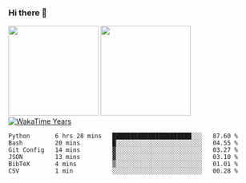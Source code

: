 ### Hi there 👋

<!--
**BBuniverse/BBuniverse** is a ✨ _special_ ✨ repository because its `README.md` (this file) appears on your GitHub profile.

Here are some ideas to get you started:

- 🔭 I’m currently working on ...
- 🌱 I’m currently learning ...
- 👯 I’m looking to collaborate on ...
- 🤔 I’m looking for help with ...
- 💬 Ask me about ...
- 📫 How to reach me: ...
- 😄 Pronouns: ...
- ⚡ Fun fact: ...
-->

<div display="flex">
  <img src="https://github-readme-stats.vercel.app/api?username=BBuniverse&show_icons=true&count_private=true&theme=radical&hide_border=true" height="180"/>
  <img src="https://github-readme-stats.vercel.app/api/top-langs/?username=BBuniverse&layout=compact&theme=radical&hide_border=true" height="180"/>
</div
  
<a href="https://github.com/BBuniverse"><img align="center" alt="WakaTime Years" src="https://github-readme-stats.vercel.app/api/wakatime?username=@BBuniverse&custom_title=WakaTime Years State&layout=compact&time_range=last_year&theme=panda"/></a>
  

<!--START_SECTION:waka-->

```text
Python       6 hrs 28 mins   ██████████████████████░░░   87.60 %
Bash         20 mins         █░░░░░░░░░░░░░░░░░░░░░░░░   04.55 %
Git Config   14 mins         ▓░░░░░░░░░░░░░░░░░░░░░░░░   03.27 %
JSON         13 mins         ▓░░░░░░░░░░░░░░░░░░░░░░░░   03.10 %
BibTeX       4 mins          ▒░░░░░░░░░░░░░░░░░░░░░░░░   01.01 %
CSV          1 min           ░░░░░░░░░░░░░░░░░░░░░░░░░   00.28 %
```

<!--END_SECTION:waka-->
